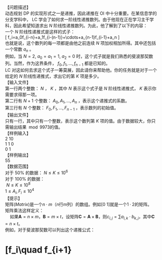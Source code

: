 
【问题描述】<br/>
动态规划 DP 的实现形式之一是递推，因此递推在 OI 中十分重要。在某信息学的分支学科中， LC 学会了如何求一阶线性递推数列。由于他现在正在学习主干学科，因此希望知道求出 $N$ 阶线性递推数列。为此，他了解到了以下的内容：<br/>
一个 $N$ 阶线性递推式是这样的式子：<br/>
\[ f_i=a_0f_{i-n}+a_1f_{i-(n-1)}+\cdots+a_{n-1}f_{i-1}+a_n \]<br/>
也就是说，这个数列的每一项都是由他之前连续 $N$ 项加权相加所得。其中还包括一个常数 $a_n$ 。<br/>
例如，当 $N=2$, $a_0=a_1=1$, $a_2=0$ 时，这个式子就是我们熟悉的斐波那契数列。当然，作为这界条件， $f_0, f_1,...,f_{n-1}$ 都是已知的。<br/>
LC 对这如何去求这个式子一筹莫展，因此请你来帮助他。你的任务就是对于一个给定的 $N$ 阶线性递推式，求出它的第 $K$ 项是多少。<br/>
【输入文件】<br/>
第一行两个整数： $N$ ， $K$ ，其中 $N$ 表示这个式子是 $N$ 阶线性递推式， $K$ 表示你需要求得那一项。<br/>
第二行有 $N+1$ 个整数： $A_0, A_1,…, A_n$ ，表示这个递推式的系数。<br/>
第三行有 $N$ 个整数： $F_0, F_1, ...,  F_{n-1}$ ，表示数列的初始值。<br/>
【输出文件】<br/>
只有一行，其中只有一个整数，表示这个数列第 $K$ 项的值。由于数据较大，你只需输出结果$\mod 9973$的值。<br/>
【样例输入】<br/>
2 10<br/>
1 1 0<br/>
0 1<br/>
【样例输出】<br/>
55<br/>
【数据范围】<br/>
对于 50% 的数据： $N \le K\le 10^6$<br/>
对于 100% 的数据：<br/>
 $N\le K\le 10^8$<br/>
$1\le A_i , F_i\le 10^4$<br/>
【提示】<br/>
矩阵($Matrix$)是一个$n·m$（$n$行$m$列）的数组。例如[0 1]就是一个$1·2$的矩阵。<br/>
矩阵乘法这样定义：<br/>
    如果$\boldsymbol{A}=n\times m$，$\boldsymbol{B}=m\times t$，设矩阵$\boldsymbol{C}=\boldsymbol{A}\times\boldsymbol{B}$，则$c_{i,j}=\sum a_{i,k}\cdot b_{k,j}$，其中$\boldsymbol{C}=n\times t$。<br/>
例如，对于斐波那契数可以列出这个递推公式：<br/>

#  [f_i\quad f_{i+1}


<p>
<br/>
</p>
